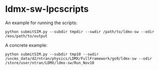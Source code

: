 # ldmx-sw-lpcscripts

An example for running the scripts: 
```
python submitSIM.py --subdir tmpdir --swdir /path/to/ldmx-sw --odir /eos/path/to/output
```

A concrete example:
```
python submitSIM.py --subdir tmp10 --swdir /uscms_data/d2/ntran/physics/LDMX/FullFramework/go9/ldmx-sw --odir /store/user/ntran/LDMX/ldmx-sw/Run_Nov10
```
